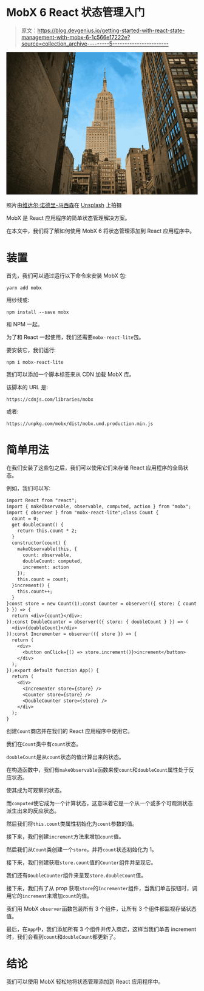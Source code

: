 # MobX 6 React 状态管理入门

> 原文：<https://blog.devgenius.io/getting-started-with-react-state-management-with-mobx-6-1c566e17222e?source=collection_archive---------5----------------------->

![](img/8dbd6ab1cf2e3933f54499399c2e7e50.png)

照片由[维达尔·诺德里-马西森](https://unsplash.com/@vidarnm?utm_source=medium&utm_medium=referral)在 [Unsplash](https://unsplash.com?utm_source=medium&utm_medium=referral) 上拍摄

MobX 是 React 应用程序的简单状态管理解决方案。

在本文中，我们将了解如何使用 MobX 6 将状态管理添加到 React 应用程序中。

# 装置

首先，我们可以通过运行以下命令来安装 MobX 包:

```
yarn add mobx
```

用纱线或:

```
npm install --save mobx
```

和 NPM 一起。

为了和 React 一起使用，我们还需要`mobx-react-lite`包。

要安装它，我们运行:

```
npm i mobx-react-lite
```

我们可以添加一个脚本标签来从 CDN 加载 MobX 库。

该脚本的 URL 是:

```
https://cdnjs.com/libraries/mobx
```

或者:

```
https://unpkg.com/mobx/dist/mobx.umd.production.min.js
```

# 简单用法

在我们安装了这些包之后，我们可以使用它们来存储 React 应用程序的全局状态。

例如，我们可以写:

```
import React from "react";
import { makeObservable, observable, computed, action } from "mobx";
import { observer } from "mobx-react-lite";class Count {
  count = 0;
  get doubleCount() {
    return this.count * 2;
  }
  constructor(count) {
    makeObservable(this, {
      count: observable,
      doubleCount: computed,
      increment: action
    });
    this.count = count;
  }increment() {
    this.count++;
  }
}const store = new Count(1);const Counter = observer(({ store: { count } }) => {
  return <div>{count}</div>;
});const DoubleCounter = observer(({ store: { doubleCount } }) => (
  <div>{doubleCount}</div>
));const Incrementer = observer(({ store }) => {
  return (
    <div>
      <button onClick={() => store.increment()}>increment</button>
    </div>
  );
});export default function App() {
  return (
    <div>
      <Incrementer store={store} />
      <Counter store={store} />
      <DoubleCounter store={store} />
    </div>
  );
}
```

创建`Count`商店并在我们的 React 应用程序中使用它。

我们在`Count`类中有`count`状态。

`doubleCount`是从`count`状态的值计算出来的状态。

在构造函数中，我们有`makeObservable`函数来使`count`和`doubleCount`属性处于反应状态。

使其成为可观察的状态。

而`computed`使它成为一个计算状态，这意味着它是一个从一个或多个可观测状态派生出来的反应状态。

然后我们将`this.count`类属性初始化为`count`参数的值。

接下来，我们创建`increment`方法来增加`count`值。

然后我们从`Count`类创建一个`store`，并将`count`状态初始化为 1。

接下来，我们创建获取`store.count`值的`Counter`组件并呈现它。

我们还有`DoubleCounter`组件来呈现`store.doubleCount`值。

接下来，我们有了从 prop 获取`store`的`Incrementer`组件，当我们单击按钮时，调用它的`increment`来增加`count`的值。

我们用 MobX `observer`函数包装所有 3 个组件，让所有 3 个组件都监视存储状态值。

最后，在`App`中，我们添加所有 3 个组件并传入商店，这样当我们单击 increment 时，我们会看到`count`和`doubleCount`都更新了。

# 结论

我们可以使用 MobX 轻松地将状态管理添加到 React 应用程序中。